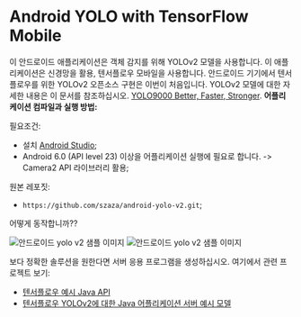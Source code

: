 # Android YOLO with TensorFlow Mobile
이 안드로이드 애플리케이션은 객체 감지를 위해 YOLOv2 모델을 사용합니다. 이 애플리케이션은 신경망을 활용, 텐서플로우 모바일을 사용합니다. 안드로이드 기기에서 텐서플로우를 위한 YOLOv2 오픈소스 구현은 이번이 처음입니다. YOLOv2 모델에 대한 자세한 내용은 이 문서를 참조하십시오. [YOLO9000 Better, Faster, Stronger](https://arxiv.org/pdf/1612.08242.pdf).
**어플리케이션 컴파일과 실행 방법:**

필요조건:

* 설치 [Android Studio](https://developer.android.com/studio/index.html);
* Android 6.0 (API level 23) 이상을 어플리케이션 실행에 필요로 합니다. -> Camera2 API 라이브러리 활용;

원본 레포짓:

* `https://github.com/szaza/android-yolo-v2.git`;

어떻게 동작합니까??

![안드로이드 yolo v2 샘플 이미지](https://github.com/szaza/android-yolo-v2/blob/master/sample/android-yolo-v2.png)
![안드로이드 yolo v2 샘플 이미지](https://github.com/szaza/android-yolo-v2/blob/master/sample/android-yolo-v2.1.png)

보다 정확한 솔루션을 원한다면 서버 응용 프로그램을 생성하십시오. 여기에서 관련 프로젝트 보기:
* [텐서플로우 예시 Java API](https://sites.google.com/view/tensorflow-example-java-api/home)
* [텐서플로우 YOLOv2에 대한 Java 어플리케이션 서버 예시 모델](https://sites.google.com/view/tensorflow-example-java-api/tensorflow-java-api-with-spring-framework)
